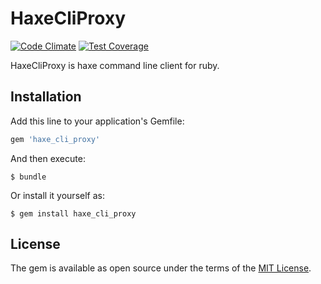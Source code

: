 # HaxeCliProxy

[![Code Climate](https://codeclimate.com/github/k-motoyan/haxe_cli_proxy/badges/gpa.svg)](https://codeclimate.com/github/k-motoyan/haxe_cli_proxy)
[![Test Coverage](https://codeclimate.com/github/k-motoyan/haxe_cli_proxy/badges/coverage.svg)](https://codeclimate.com/github/k-motoyan/haxe_cli_proxy/coverage)

HaxeCliProxy is haxe command line client for ruby.

## Installation

Add this line to your application's Gemfile:

```ruby
gem 'haxe_cli_proxy'
```

And then execute:

    $ bundle

Or install it yourself as:

    $ gem install haxe_cli_proxy

## License

The gem is available as open source under the terms of the [MIT License](http://opensource.org/licenses/MIT).

